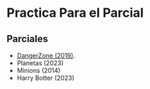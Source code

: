 # Practica Para el Parcial

## Parciales

- [DangerZone (2019)](https://docs.google.com/document/u/1/d/e/2PACX-1vRFhr0lXZkZoovSdMhpqNr45HMn6NsuRTsQBJXVCDReAqqcvaOtskwIJCV9K7vIbWAXHlF2gFjaQwD9/pub).
- Planetas (2023)
- Minions (2014)
- Harry Botter (2023)